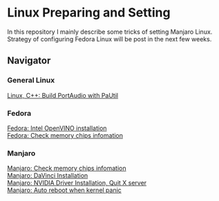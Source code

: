 # Linux Preparing and Setting

In this repository I mainly describe some tricks of setting Manjaro Linux. Strategy of configuring Fedora Linux will be post in the next few weeks.

<!-- I create this repository just because I had fallen in loop of installing and reinstalling linux OS to solve random kernel panic issue caused by unstable memory with X.M.P. over-clocking enabled... Firstly, I doubted it encounters some compatiblity issue related to Intel new big.LITTLE architecture (P-Core and E-Core). -->

## Navigator

### General Linux
[Linux, C++: Build PortAudio with PaUtil](https://github.com/ZHCSOFT/Linux-Preparing-and-Setting/blob/main/General_Linux/PortAudio_with_Util_headers.md)<br>

### Fedora
[Fedora: Intel OpenVINO installation](https://github.com/ZHCSOFT/Linux-Preparing-and-Setting/blob/main/Fedora/Install_OpenVINO.md)<br>
[Fedora: Check memory chips infomation](https://github.com/ZHCSOFT/Linux-Preparing-and-Setting/blob/main/Fedora/Check_memory_chips_vendor.md)<br>

### Manjaro
[Manjaro: Check memory chips infomation](https://github.com/ZHCSOFT/Linux-Preparing-and-Setting/blob/main/Manjaro/Check_memory_chips_vendor.md) <br>
[Manjaro: DaVinci Installation](https://github.com/ZHCSOFT/Linux-Preparing-and-Setting/blob/main/Manjaro/Install_DaVinci_Resolve.md) <br>
[Manjaro: NVIDIA Driver Installation, Quit X server](https://github.com/ZHCSOFT/Linux-Preparing-and-Setting/blob/main/Manjaro/Reboot_when_kernel_panic.md) <br>
[Manjaro: Auto reboot when kernel panic](https://github.com/ZHCSOFT/Linux-Preparing-and-Setting/blob/main/Manjaro/Reboot_when_kernel_panic.md) <br>
